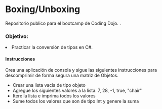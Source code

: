 # Boxing/Unboxing

Repositorio publico para el bootcamp de Coding Dojo.
.
<h3>Objetivo:</h3>
    <li>Practicar la conversión de tipos en C#.​</li>
    

<h4>Instrucciones</h4>

<p>Crea una aplicación de consola y sigue las siguientes instrucciones para descomprimir de forma segura una matriz de Objetos.​<p>

<ul>
    <li>Crear una lista vacía de tipo objeto</li>
    <li>Agregue los siguientes valores a la lista: 7, 28, -1, true, "chair"</li>
    <li>Itere la lista e imprima todos los valores</li>
    <li>Sume todos los valores que son de tipo Int y genere la suma</li>
</ul>
